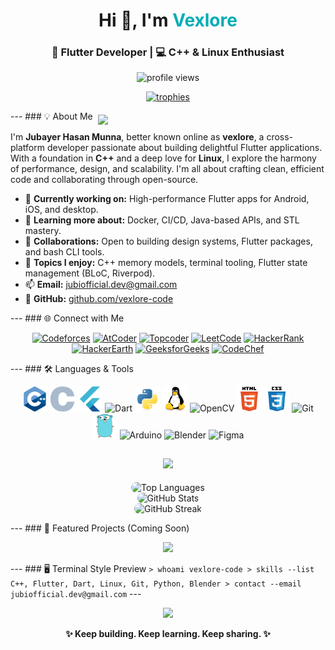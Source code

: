 <h1 align="center">Hi 👋, I'm <span style="color: #00adb5">Vexlore</span></h1>
<h3 align="center">🚀 Flutter Developer | 💻 C++ & Linux Enthusiast</h3>

<p align="center">
  <img
    src="https://komarev.com/ghpvc/?username=vexlore-code&label=Profile%20views&color=brightgreen&style=flat-square"
    alt="profile views"
  />
</p>

<p align="center">
  <a href="https://github.com/ryo-ma/github-profile-trophy">
    <img
      src="https://github-profile-trophy.vercel.app/?username=vexlore-code&theme=gruvbox&margin-w=10&no-frame=true"
      alt="trophies"
    />
  </a>
</p>

--- ### 💡 About Me
<img
  src="https://i.imgur.com/QwUcmEi.png"
  width="18"
  style="vertical-align: middle; margin-left: 4px; position: relative; top: 3px"
/>

<p>
  I'm <strong>Jubayer Hasan Munna</strong>, better known online as
  <strong>vexlore</strong>, a cross-platform developer passionate about building
  delightful Flutter applications. With a foundation in <strong>C++</strong> and
  a deep love for <strong>Linux</strong>, I explore the harmony of performance,
  design, and scalability. I'm all about crafting clean, efficient code and
  collaborating through open-source.
</p>

<ul>
  <li>
    🔭 <strong>Currently working on:</strong> High-performance Flutter apps for
    Android, iOS, and desktop.
  </li>
  <li>
    🌱 <strong>Learning more about:</strong> Docker, CI/CD, Java-based APIs, and
    STL mastery.
  </li>
  <li>
    🤝 <strong>Collaborations:</strong> Open to building design systems, Flutter
    packages, and bash CLI tools.
  </li>
  <li>
    💬 <strong>Topics I enjoy:</strong> C++ memory models, terminal tooling,
    Flutter state management (BLoC, Riverpod).
  </li>
  <li>
    📫 <strong>Email:</strong>
    <a href="mailto:jubiofficial.dev@gmail.com">jubiofficial.dev@gmail.com</a>
  </li>
  <li>
    🐙 <strong>GitHub:</strong>
    <a href="https://github.com/vexlore-code">github.com/vexlore-code</a>
  </li>
</ul>

--- ### 🌐 Connect with Me
<p align="center">
  <a href="https://codeforces.com/profile/vexlore"
    ><img src="https://i.imgur.com/vhgFHDH.png" alt="Codeforces" width="30"
  /></a>
  <a href="https://atcoder.jp/users/vexlore"
    ><img src="https://i.imgur.com/EFoIQvN.png" alt="AtCoder" width="30"
  /></a>
  <a href="https://www.topcoder.com/members/vexlore"
    ><img src="https://i.imgur.com/PnXp6uy.png" alt="Topcoder" width="30"
  /></a>
  <a href="https://www.leetcode.com/vexlore"
    ><img src="https://i.imgur.com/MnmhMLF.png" alt="LeetCode" width="30"
  /></a>
  <a href="https://www.hackerrank.com/vexlore"
    ><img src="https://i.imgur.com/GBpParY.png" alt="HackerRank" width="30"
  /></a>
  <a href="https://www.hackerearth.com/vexlore"
    ><img src="https://i.imgur.com/pjxc5v7.png" alt="HackerEarth" width="30"
  /></a>
  <a href="https://auth.geeksforgeeks.org/user/vexlore"
    ><img src="https://i.imgur.com/llVAsBO.png" alt="GeeksforGeeks" width="30"
  /></a>
  <a href="https://www.codechef.com/users/vexlore"
    ><img src="https://i.imgur.com/DMEmXlI.png" alt="CodeChef" width="30"
  /></a>
</p>

--- ### 🛠️ Languages & Tools
<p align="center">
  <img
    src="https://raw.githubusercontent.com/devicons/devicon/master/icons/cplusplus/cplusplus-original.svg"
    width="40"
    alt="C++"
  />
  <img
    src="https://raw.githubusercontent.com/devicons/devicon/master/icons/c/c-original.svg"
    width="40"
    alt="C"
  />
  <img
    src="https://raw.githubusercontent.com/devicons/devicon/master/icons/flutter/flutter-original.svg"
    width="40"
    alt="Flutter"
  />
  <img
    src="https://www.vectorlogo.zone/logos/dartlang/dartlang-icon.svg"
    width="40"
    alt="Dart"
  />
  <img
    src="https://raw.githubusercontent.com/devicons/devicon/master/icons/python/python-original.svg"
    width="40"
    alt="Python"
  />
  <img
    src="https://raw.githubusercontent.com/devicons/devicon/master/icons/linux/linux-original.svg"
    width="40"
    alt="Linux"
  />
  <img
    src="https://www.vectorlogo.zone/logos/opencv/opencv-icon.svg"
    width="40"
    alt="OpenCV"
  />
  <img
    src="https://raw.githubusercontent.com/devicons/devicon/master/icons/html5/html5-original-wordmark.svg"
    width="40"
    alt="HTML5"
  />
  <img
    src="https://raw.githubusercontent.com/devicons/devicon/master/icons/css3/css3-original-wordmark.svg"
    width="40"
    alt="CSS3"
  />
  <img
    src="https://www.vectorlogo.zone/logos/git-scm/git-scm-icon.svg"
    width="40"
    alt="Git"
  />
  <img
    src="https://raw.githubusercontent.com/devicons/devicon/master/icons/go/go-original.svg"
    width="40"
    alt="Go"
  />
  <img
    src="https://cdn.worldvectorlogo.com/logos/arduino-1.svg"
    width="40"
    alt="Arduino"
  />
  <img
    src="https://download.blender.org/branding/community/blender_community_badge_white.svg"
    width="40"
    alt="Blender"
  />
  <img
    src="https://www.vectorlogo.zone/logos/figma/figma-icon.svg"
    width="40"
    alt="Figma"
  />
</p>


<h2 align="center" style="margin-top: 5%";>
  <img src="https://readme-typing-svg.demolab.com?font=Fira+Code&size=24&duration=3000&pause=1000&color=FF79C6&center=true&width=600&lines=GitHub+Stats+%26+Contributions" />
</h2>

<p align="center">
  <img src="https://github-readme-stats.vercel.app/api/top-langs/?username=vexlore-code&layout=compact&theme=radical" alt="Top Languages" style="border-radius: 16px;" />
  <br/>
  <img src="https://github-readme-stats.vercel.app/api?username=vexlore-code&show_icons=true&locale=en&theme=radical" alt="GitHub Stats" style="border-radius: 16px;" />
  <br/>
  <img src="https://github-readme-streak-stats.herokuapp.com/?user=vexlore-code&theme=radical" alt="GitHub Streak" style="border-radius: 16px;" />
</p>


--- ### 🚧 Featured Projects (Coming Soon)
<p align="center">
  <img
    src="https://readme-typing-svg.demolab.com?font=Fira+Code&duration=3000&pause=1000&color=FF79C6&center=true&width=600&lines=Building+Cool+Things...;Stay+tuned+for+updates!"
  />
</p>


--- ### 🖥️ Terminal Style Preview ``` > whoami vexlore-code > skills --list C++,
Flutter, Dart, Linux, Git, Python, Blender > contact --email
jubiofficial.dev@gmail.com ``` ---

<p align="center">
  <img
    src="https://readme-typing-svg.demolab.com?font=Fira+Code&duration=3000&pause=1000&color=00ADB5&center=true&width=700&lines=Flutter+Dev+%7C+C%2B%2B+Craftsman+%7C+Linux+Lover"
  />
</p>

<p align="center">
  <strong>✨ Keep building. Keep learning. Keep sharing. ✨</strong>
</p>
